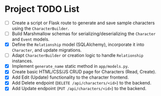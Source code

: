 # Project TODO List

- [ ] Create a script or Flask route to generate and save sample characters using the `CharacterBuilder`.
- [ ] Build Marshmallow schemas for serializing/deserializing the `Character` and `Event` models.
- [x] Define the `Relationship` model (SQLAlchemy), incorporate it into `Character`, and update migrations.
- [ ] Adapt `CharacterBuilder` or creation logic to handle `Relationship` instances.
- [x] Implement `generate_name` static method in `app/models.py`.
- [x] Create basic HTML/CSS/JS CRUD page for Characters (Read, Create).
- [x] Add Edit (Update) functionality to the character frontend.
- [x] Add Delete endpoint (`DELETE /api/characters/<id>`) to the backend.
- [x] Add Update endpoint (`PUT /api/characters/<id>`) to the backend.

